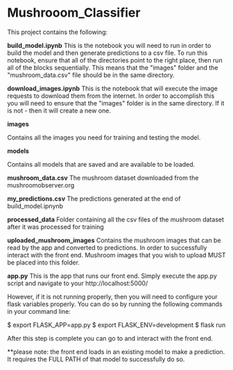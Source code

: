# Mushrooom_Classifier


This project contains the following:


**build_model.ipynb**
This is the notebook you will need to run in order to build the model and then generate predictions to a csv file. To run this notebook, ensure that all of the directories point to the right place, then run all of the blocks sequentially. This means that the "images" folder and the "mushroom_data.csv" file should be in the same directory.


**download_images.ipynb**
This is the notebook that will execute the image requests to download them from the internet. In order to accomplish this you will need to ensure that the "images" folder is in the same directory. If it is not - then it will create a new one.


**images**

Contains all the images you need for training and testing the model.


**models**

Contains all models that are saved and are available to be loaded.


**mushroom_data.csv**
The mushroom dataset downloaded from the mushroomobserver.org


**my_predictions.csv**
The predictions generated at the end of build_model.ipnynb


**processed_data**
Folder containing all the csv files of the mushroom dataset after it was processed for training


**uploaded_mushroom_images**
Contains the mushroom images that can be read by the app and converted to predictions. In order to successfully interact with the front end. Mushroom images that you wish to upload MUST be placed into this folder.


**app.py**
This is the app that runs our front end. Simply execute the app.py script and navigate to your http://localhost:5000/

However, if it is not running properly, then you will need to configure your flask variables properly. You can do so by running the following commands in your command line:

$ export FLASK_APP=app.py
$ export FLASK_ENV=development
$ flask run

After this step is complete you can go to and interact with the front end.

**please note: the front end loads in an existing model to make a prediction. It requires the FULL PATH of that model to successfully do so.


